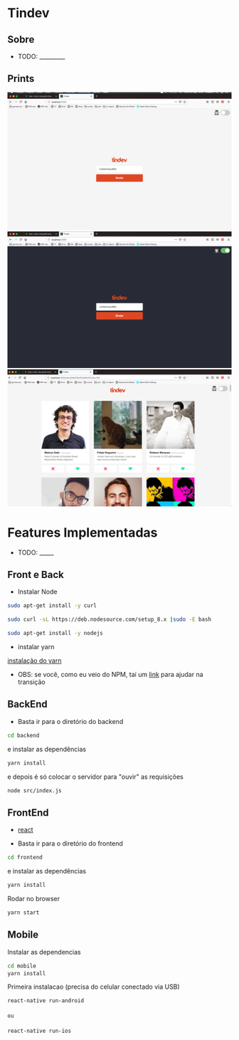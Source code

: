 # Tindev

## Sobre

- TODO: _________

## Prints

![](imagens_readme/login_1.png)
![](imagens_readme/login_2.png)
![](imagens_readme/home.png)

# Features Implementadas

- TODO: _____

## Front e Back

- Instalar Node

```sh
sudo apt-get install -y curl
```

```sh
sudo curl -sL https://deb.nodesource.com/setup_8.x |sudo -E bash
```

```sh
sudo apt-get install -y nodejs
```

- instalar yarn

[instalação do yarn](https://yarnpkg.com/pt-BR/docs/install#debian-stable)


- OBS: se você, como eu veio do NPM, taí um [link](https://yarnpkg.com/lang/pt-br/docs/migrating-from-npm/) para ajudar na transição


## BackEnd

- Basta ir para o diretório do backend
```sh
cd backend
```

e instalar as dependências
```sh
yarn install
```

e depois é só colocar o servidor para "ouvir" as requisições
```sh
node src/index.js
```


## FrontEnd

- [react](https://reactjs.org/docs/getting-started.html)

- Basta ir para o diretório do frontend
```sh
cd frontend
```

e instalar as dependências
```sh
yarn install
```

Rodar no browser
```sh
yarn start
```

## Mobile

Instalar as dependencias

```sh
cd mobile
yarn install
```

Primeira instalacao (precisa do celular conectado via USB)

```sh
react-native run-android

ou

react-native run-ios
```


